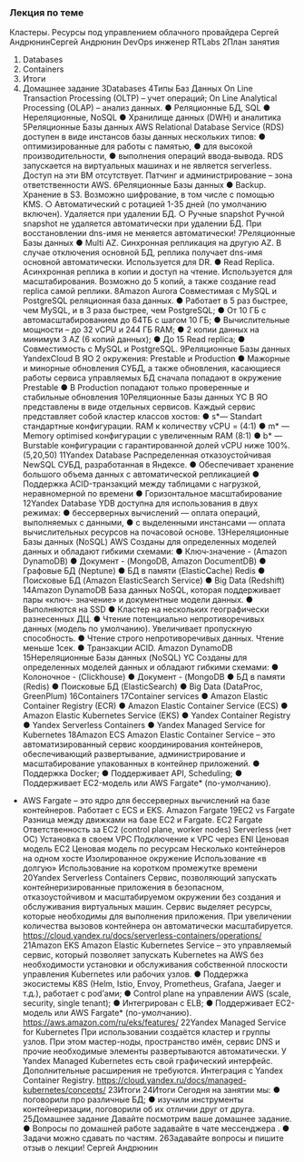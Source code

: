 ### Лекция по теме
Кластеры. Ресурсы под
управлением облачного
провайдера
Сергей
АндрюнинСергей Андрюнин
DevOps инженер
RTLabs
2План занятия
1. Databases
2. Containers
3. Итоги
4. Домашнее задание
3Databases
4Типы Баз Данных
On Line Transaction Processing (OLTP) – учет операций;
On Line Analytical Processing (OLAP) – анализ данных.
● Реляционные БД, SQL
● Нереляционные, NoSQL
● Хранилище данных (DWH) и аналитика
5Реляционные Базы данных AWS
Relational Database Service (RDS) доступен в
виде инстансов базы данных нескольких типов:
● оптимизированные для работы с памятью,
● для высокой производительности,
● выполнения операций ввода‑вывода.
RDS запускается на виртуальных машинах и не
является serverless. Доступ на эти ВМ
отсутствует. Патчинг и администрирование –
зона ответственности AWS.
6Реляционные Базы данных
● Backup. Хранение в S3. Возможно шифрование, в том числе с
помощью KMS.
○ Автоматический с ротацией 1-35 дней (по умолчанию
включен). Удаляется при удалении БД.
○ Ручные snapshot Ручной snapshot не удаляется
автоматически при удалении БД.
При восстановлении dns-имя не меняется автоматически!
7Реляционные Базы данных
● Multi AZ. Синхронная репликация
на другую AZ. В случае отключения
основной БД, реплика получает
dns-имя основной автоматически.
Используется для DR.
● Read Replica. Асинхронная
реплика в копии и доступ на
чтение. Используется для
масштабирования. Возможно до 5
копий, а также создание read
replica самой реплики.
8Amazon Aurora
Совместимая с MySQL и PostgreSQL реляционная база данных.
● Работает в 5 раз быстрее, чем MySQL, и в 3 раза быстрее, чем
PostgreSQL;
● От 10 ГБ с автомасштабированием до 64ТБ с шагом 10 ГБ;
● Вычислительные мощности – до 32 vCPU и 244 ГБ RAM;
● 2 копии данных на минимум 3 AZ (6 копий данных);
● До 15 Read replica;
● Совместимость с MySQL и PostgreSQL.
9Реляционные Базы данных YandexСloud
В ЯО 2 окружения: Prestable и Production
● Мажорные и минорные обновления СУБД, а также
обновления, касающиеся работы сервиса управляемых БД
сначала попадают в окружение Prestable
● В Production попадают только проверенные и стабильные
обновления
10Реляционные Базы данных YC
В ЯО представлены в виде отдельных сервисов. Каждый сервис
представляет собой кластер классов хостов:
● s*— Standart стандартные конфигурации. RAM к количеству
vCPU = (4:1)
● m* — Memory optimised конфигурации с увеличенным RAM
(8:1)
● b* — Burstable конфигурации с гарантированной долей vCPU
ниже 100%. (5,20,50)
11Yandex Database
Распределенная отказоустойчивая NewSQL СУБД, разработанная
в Яндексе.
● Обеспечивает хранение большого объема данных с
автоматической репликацией
● Поддержка ACID-транзакций между таблицами с нагрузкой,
неравномерной по времени
● Горизонтальное масштабирование
12Yandex Database
YDB доступна для использования в двух режимах:
● бессерверных вычислений — оплата операций, выполняемых
с данными,
● c выделенными инстансами — оплата вычислительных
ресурсов на почасовой основе.
13Нереляционные Базы данных (NoSQL) AWS
Cозданы для определенных моделей данных и обладают гибкими
схемами:
● Ключ‑значение - (Amazon DynamoDB)
● Документ - (MongoDB, Amazon DocumentDB)
● Графовые БД (Neptune)
● БД в памяти (ElasticCache) Redis
● Поисковые БД (Amazon ElasticSearch Service)
● Big Data (Redshift)
14Amazon DynamoDB
База данных NoSQL, которая поддерживает пары «ключ-
значение» и документные модели данных.
● Выполняются на SSD
● Кластер на нескольких географически разнесенных ДЦ.
● Чтение потенциально непротиворечивых данных (модель по
умолчанию). Увеличивает пропускную способность.
● Чтение строго непротиворечивых данных. Чтение меньше
1сек.
● Транзакции ACID.
Amazon DynamoDB
15Нереляционные Базы данных (NoSQL) YC
Cозданы для определенных моделей данных и обладают гибкими
схемами:
● Колоночное - (Clickhouse)
● Документ - (MongoDB
● БД в памяти (Redis)
● Поисковые БД (ElasticSearch)
● Big Data (DataProc, GreenPlum)
16Containers
17Container services
● Amazon Elastic Container Registry (ECR)
● Amazon Elastic Container Service (ECS)
● Amazon Elastic Kubernetes Service (EKS)
● Yandex Container Registry
● Yandex Serverless Containers
● Yandex Managed Service for Kubernetes
18Amazon ECS
Amazon Elastic Container Service – это автоматизированный
сервис координирования контейнеров, обеспечивающий
развертывание, администрирование и масштабирование
упакованных в контейнер приложений.
● Поддержка Docker;
● Поддерживает API, Scheduling;
● Поддерживает EC2-модель или AWS Fargate* (по-умолчанию).
* AWS Fargate – это ядро для бессерверных вычислений на базе
контейнеров. Работает с ECS и EKS.
Amazon Fargate
19EC2 vs Fargate
Разница между движками на базе ЕС2 и Fargate.
EC2
Fargate
Ответственность за ЕС2 (control
plane, worker nodes) Serverless (нет ОС)
Установка в своем VPC Подключение к VPC через ENI
Ценовая модель ЕС2 Ценовая модель по ресурсам
Несколько контейнеров на одном
хосте Изолированное окружение
Использование «в долгую»
Использование на коротком
промежутке времени
20Yandex Serverless Containers
Сервис, позволяющий запускать контейнеризированные
приложения в безопасном, отказоустойчивом и масштабируемом
окружении без создания и обслуживания виртуальных машин.
Сервис выделяет ресурсы, которые необходимы для выполнения
приложения.
При увеличении количества вызовов контейнера он
автоматически масштабируется.
https://cloud.yandex.ru/docs/serverless-containers/operations/
21Amazon EKS
Amazon Elastic Kubernetes Service – это управляемый сервис,
который позволяет запускать Kubernetes на AWS без
необходимости установки и обслуживания собственной
плоскости управления Kubernetes или рабочих узлов.
● Поддержка экосистемы K8S (Helm, Istio, Envoy, Prometheus,
Grafana, Jaeger и т.д.), работает с pod’ами;
● Control plane на управлении AWS (scale, security, single
tenant);
● Интегрирован с ELB;
● Поддерживает EC2-модель или AWS Fargate* (по-умолчанию).
https://aws.amazon.com/ru/eks/features/
22Yandex Managed Service for Kubernetes
При использовании создаётся кластер и группы узлов.
При этом мастер-ноды, пространство имён, сервис DNS и прочие
необходимые элементы развертываются автоматически.
У Yandex Managed Kubernetes есть свой графический интерфейс.
Дополнительные расширения не требуются.
Интеграция с Yandex Container Registry.
https://cloud.yandex.ru/docs/managed-kubernetes/concepts/
23Итоги
24Итоги
Сегодня на занятии мы:
● поговорили про различные БД;
● изучили инструменты контейнеризации, поговорили об их
отличии друг от друга.
25Домашнее задание
Давайте посмотрим ваше домашнее задание.
● Вопросы по домашней работе задавайте в чате
мессенджера .
● Задачи можно сдавать по частям.
26Задавайте вопросы и
пишите отзыв о лекции!
Сергей Андрюнин
